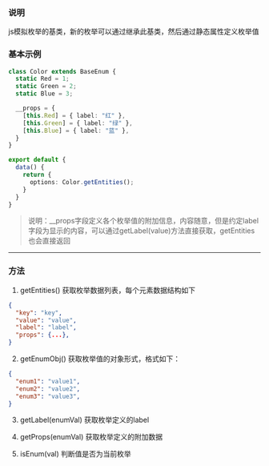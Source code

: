 ### 说明
js模拟枚举的基类，新的枚举可以通过继承此基类，然后通过静态属性定义枚举值

### 基本示例
```ts
class Color extends BaseEnum {
  static Red = 1;
  static Green = 2;
  static Blue = 3;

  __props = {
    [this.Red] = { label: "红" },
    [this.Green] = { label: "绿" },
    [this.Blue] = { label: "蓝" },
  }
}

export default {
  data() {
    return {
      options: Color.getEntities();
    }
  }
}
```

> 说明：__props字段定义各个枚举值的附加信息，内容随意，但是约定label字段为显示的内容，可以通过getLabel(value)方法直接获取，getEntities也会直接返回

---

### 方法
1. getEntities()
获取枚举数据列表，每个元素数据结构如下
```json
{
  "key": "key",
  "value": "value",
  "label": "label",
  "props": {...},
}
```

2. getEnumObj()
获取枚举值的对象形式，格式如下：
```json
{
  "enum1": "value1",
  "enum2": "value2",
  "enum3": "value3",
}
```

3. getLabel(enumVal)
获取枚举定义的label


4. getProps(enumVal)
获取枚举定义的附加数据

5. isEnum(val)
判断值是否为当前枚举
